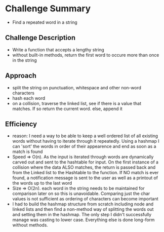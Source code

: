 # Challenge Summary

- Find a repeated word in a string

## Challenge Description

- Write a function that accepts a lengthy string
- without built-in methods, return the first word to occure more than once in the string

## Approach

- split the string on punctuation, whitespace and other non-word characters
- hash each word
- on a collision, traverse the linked list, see if there is a value that matches. If so return the current word. else, append it

## Efficiency

- reason: I need a way to be able to keep a well ordered list of all existing words without having to iterate through it repeatedly. Using a hashmap I can 'sort' the words in order of their appearence and end as soon as a match is found
- Speed => O(n). As the input is iterated through words are dynamically carved out and sent to the hashtable for input. On the first instance of a collision where the data ALSO matches, the return is passed back and from the Linked list to the Hashtable to the function. If NO match is ever found, a notification message is sent to the user as well as a printout of the words up to the last word
- Size => O(2n). each word in the string needs to be maintained for comparison later on so this is unavoidable. Comparing just the char values is not sufficient as ordering of characters can become important
- I had to build the hashmap structure from scratch including node and linked lists and then find a non-method way of splitting the words out and setting them in the hashmap. The only step I didn't successfully manage was casting to lower case. Everything else is done long-form without methods.

